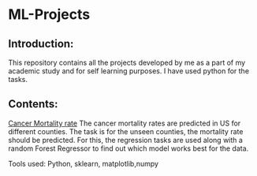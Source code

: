 # ML-Projects
## Introduction:
This repository contains all the projects developed by me as a part of my academic study and for self learning purposes. I have used python for the tasks.

## Contents:
[Cancer Mortality rate](https://github.com/Kanchan-Adabala/ML-Projects/blob/main/Cancer%20mortality%20rate_prediction.ipynb)
The cancer mortality rates are predicted in US for different counties. The task is for the unseen counties, the mortality rate should be predicted. For this, the regression tasks are used along with a random Forest Regressor to find out which model works best for the data.

Tools used: Python, sklearn, matplotlib,numpy


